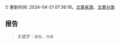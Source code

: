 :alarm_clock: 更新时间: 2024-04-21 07:36:18。[文章来源](/README.md)、[文章分类](/TAGS.md)

## 报告


> 关键字：`报告`、`月报`



